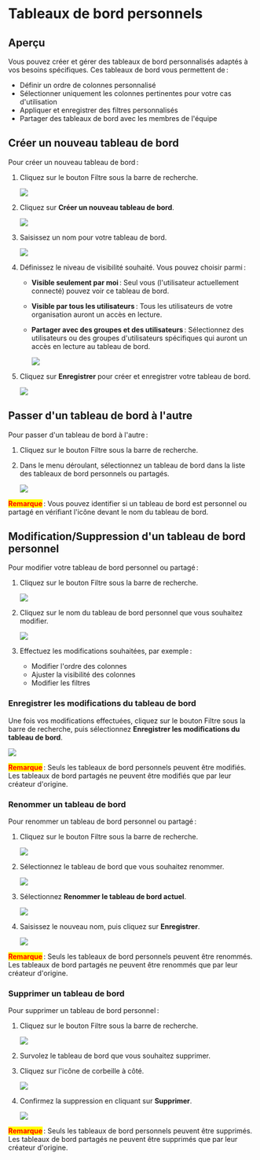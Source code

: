 # Tableaux de bord personnels

## Aperçu

Vous pouvez créer et gérer des tableaux de bord personnalisés adaptés à vos besoins spécifiques. Ces tableaux de bord vous permettent de :

* Définir un ordre de colonnes personnalisé
* Sélectionner uniquement les colonnes pertinentes pour votre cas d'utilisation
* Appliquer et enregistrer des filtres personnalisés
* Partager des tableaux de bord avec les membres de l'équipe

## Créer un nouveau tableau de bord

Pour créer un nouveau tableau de bord :

1.  Cliquez sur le bouton Filtre sous la barre de recherche.

    ![](https://raw.githubusercontent.com/Fellow-Consulting-AG/docbits/refs/heads/main/readme/.gitbook/assets/personal_dashboards_1.png)
2.  Cliquez sur **Créer un nouveau tableau de bord**.

    ![](https://raw.githubusercontent.com/Fellow-Consulting-AG/docbits/refs/heads/main/readme/.gitbook/assets/personal_dashboards_2.png)
3.  Saisissez un nom pour votre tableau de bord.

    ![](https://raw.githubusercontent.com/Fellow-Consulting-AG/docbits/refs/heads/main/readme/.gitbook/assets/personal_dashboards_3.png)
4. Définissez le niveau de visibilité souhaité. Vous pouvez choisir parmi :
   * **Visible seulement par moi** : Seul vous (l'utilisateur actuellement connecté) pouvez voir ce tableau de bord.
   * **Visible par tous les utilisateurs** : Tous les utilisateurs de votre organisation auront un accès en lecture.
   *   **Partager avec des groupes et des utilisateurs** : Sélectionnez des utilisateurs ou des groupes d'utilisateurs spécifiques qui auront un accès en lecture au tableau de bord.

       ![](https://raw.githubusercontent.com/Fellow-Consulting-AG/docbits/refs/heads/main/readme/.gitbook/assets/personal_dashboards_4.png)
5.  Cliquez sur **Enregistrer** pour créer et enregistrer votre tableau de bord.

    ![](https://raw.githubusercontent.com/Fellow-Consulting-AG/docbits/refs/heads/main/readme/.gitbook/assets/personal_dashboards_5.png)

## Passer d'un tableau de bord à l'autre

Pour passer d'un tableau de bord à l'autre :

1. Cliquez sur le bouton Filtre sous la barre de recherche.
2.  Dans le menu déroulant, sélectionnez un tableau de bord dans la liste des tableaux de bord personnels ou partagés.

    ![](https://raw.githubusercontent.com/Fellow-Consulting-AG/docbits/refs/heads/main/readme/.gitbook/assets/personal_dashboards_6.png)

<mark style="color:red;">**Remarque**</mark> : Vous pouvez identifier si un tableau de bord est personnel ou partagé en vérifiant l'icône devant le nom du tableau de bord.

## Modification/Suppression d'un tableau de bord personnel

Pour modifier votre tableau de bord personnel ou partagé :

1.  Cliquez sur le bouton Filtre sous la barre de recherche.

    ![](https://raw.githubusercontent.com/Fellow-Consulting-AG/docbits/refs/heads/main/readme/.gitbook/assets/personal_dashboards_1.png)
2.  Cliquez sur le nom du tableau de bord personnel que vous souhaitez modifier.

    ![](https://raw.githubusercontent.com/Fellow-Consulting-AG/docbits/refs/heads/main/readme/.gitbook/assets/personal_dashboards_7.png)
3. Effectuez les modifications souhaitées, par exemple :
   * Modifier l'ordre des colonnes
   * Ajuster la visibilité des colonnes
   * Modifier les filtres

### **Enregistrer les modifications du tableau de bord**

Une fois vos modifications effectuées, cliquez sur le bouton Filtre sous la barre de recherche, puis sélectionnez **Enregistrer les modifications du tableau de bord**.

![](https://raw.githubusercontent.com/Fellow-Consulting-AG/docbits/refs/heads/main/readme/.gitbook/assets/personal_dashboards_11.png)

<mark style="color:red;">**Remarque**</mark> : Seuls les tableaux de bord personnels peuvent être modifiés. Les tableaux de bord partagés ne peuvent être modifiés que par leur créateur d'origine.

### **Renommer un tableau de bord**

Pour renommer un tableau de bord personnel ou partagé :

1.  Cliquez sur le bouton Filtre sous la barre de recherche.

    ![](https://raw.githubusercontent.com/Fellow-Consulting-AG/docbits/refs/heads/main/readme/.gitbook/assets/personal_dashboards_1.png)
2.  Sélectionnez le tableau de bord que vous souhaitez renommer.

    ![](https://raw.githubusercontent.com/Fellow-Consulting-AG/docbits/refs/heads/main/readme/.gitbook/assets/personal_dashboards_7.png)
3.  Sélectionnez **Renommer le tableau de bord actuel**.

    ![](https://raw.githubusercontent.com/Fellow-Consulting-AG/docbits/refs/heads/main/readme/.gitbook/assets/personal_dashboards_8.png)
4.  Saisissez le nouveau nom, puis cliquez sur **Enregistrer**.

    ![](https://raw.githubusercontent.com/Fellow-Consulting-AG/docbits/refs/heads/main/readme/.gitbook/assets/personal_dashboards_9.png)

<mark style="color:red;">**Remarque**</mark> : Seuls les tableaux de bord personnels peuvent être renommés. Les tableaux de bord partagés ne peuvent être renommés que par leur créateur d'origine.

### Supprimer un tableau de bord

Pour supprimer un tableau de bord personnel :

1.  Cliquez sur le bouton Filtre sous la barre de recherche.

    ![](https://raw.githubusercontent.com/Fellow-Consulting-AG/docbits/refs/heads/main/readme/.gitbook/assets/personal_dashboards_1.png)
2. Survolez le tableau de bord que vous souhaitez supprimer.
3.  Cliquez sur l'icône de corbeille à côté.

    ![](https://raw.githubusercontent.com/Fellow-Consulting-AG/docbits/refs/heads/main/readme/.gitbook/assets/personal_dashboards_12.png)
4.  Confirmez la suppression en cliquant sur **Supprimer**.

    ![](https://raw.githubusercontent.com/Fellow-Consulting-AG/docbits/refs/heads/main/readme/.gitbook/assets/personal_dashboards_13.png)

<mark style="color:red;">**Remarque**</mark> : Seuls les tableaux de bord personnels peuvent être supprimés. Les tableaux de bord partagés ne peuvent être supprimés que par leur créateur d'origine.
